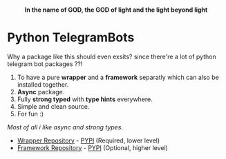 <h4 align="center">In the name of GOD, the GOD of light and the light beyond light</h4>

# Python TelegramBots

Why a package like this should even exsits? since there're a lot of python telegram bot packages ??!

1. To have a pure **wrapper** and a **framework** separatly which can also be installed together.
2. **Async** package.
3. Fully **strong typed** with **type hints** everywhere.
4. Simple and clean source.
5. For fun :)

_Most of all i like async and strong types._

- [Wrapper Repository](https://github.com/python-telegrambots/telegrambots) - [PYPI](https://pypi.org/project/telegrambots/) (Required, lower level)
- [Framework Repository](https://github.com/python-telegrambots/custom-telegrambots) - [PYPI](https://pypi.org/project/telegrambots-custom/) (Optional, higher level)

<!--

**Here are some ideas to get you started:**

🙋‍♀️ A short introduction - what is your organization all about?
🌈 Contribution guidelines - how can the community get involved?
👩‍💻 Useful resources - where can the community find your docs? Is there anything else the community should know?
🍿 Fun facts - what does your team eat for breakfast?
🧙 Remember, you can do mighty things with the power of [Markdown](https://docs.github.com/github/writing-on-github/getting-started-with-writing-and-formatting-on-github/basic-writing-and-formatting-syntax)
-->
